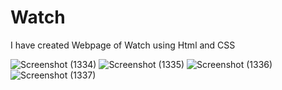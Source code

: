 # Watch
I have created Webpage of Watch using Html and CSS

![Screenshot (1334)](https://user-images.githubusercontent.com/89479586/131295483-878167cc-f56b-485a-a25c-decd0ef820f1.png)
![Screenshot (1335)](https://user-images.githubusercontent.com/89479586/131295498-44ff1529-23cd-4c8b-8e12-7e0ba26bc59a.png)
![Screenshot (1336)](https://user-images.githubusercontent.com/89479586/131295510-4f253708-5d91-4545-9867-de5650693a04.png)
![Screenshot (1337)](https://user-images.githubusercontent.com/89479586/131295514-bb93a25f-62dc-4c16-9ca7-62bc0c72b11c.png)
